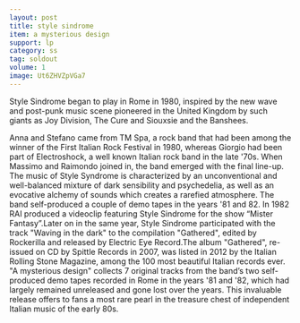 ```yaml
---
layout: post
title: style sindrome
item: a mysterious design
support: lp
category: ss
tag: soldout
volume: 1
image: Ut6ZHVZpVGa7
---
```


Style Sindrome began to play in Rome in 1980, inspired by the new wave and post-punk music scene pioneered in the United Kingdom by such giants as Joy Division, The Cure and Siouxsie and the Banshees.

Anna and Stefano came from TM Spa, a rock band that had been among the winner of the First Italian Rock Festival in 1980, whereas Giorgio had been part of Electroshock, a well known Italian rock band in the late &#x27;70s. When Massimo and Raimondo joined in, the band emerged with the final line-up. The music of Style Syndrome is characterized by an unconventional and well-balanced mixture of dark sensibility and psychedelia, as well as an evocative alchemy of sounds which creates a rarefied atmosphere. The band self-produced a couple of demo tapes in the years &#x27;81 and 82. In 1982 RAI produced a videoclip featuring Style Sindrome for the show &ldquo;Mister Fantasy&rdquo;.Later on in the same year, Style Sindrome participated with the track &quot;Waving in the dark&quot; to the compilation &quot;Gathered&quot;, edited by Rockerilla and released by Electric Eye Record.The album &quot;Gathered&quot;, re-issued on CD by Spittle Records in 2007, was listed in 2012 by the Italian Rolling Stone Magazine, among the 100 most beautiful Italian records ever. &quot;A mysterious design&quot; collects 7 original tracks from the band&rsquo;s two self-produced demo tapes recorded in Rome in the years &#x27;81 and &#x27;82, which had largely remained unreleased and gone lost over the years. This invaluable release offers to fans a most rare pearl in the treasure chest of independent Italian music of the early 80s.